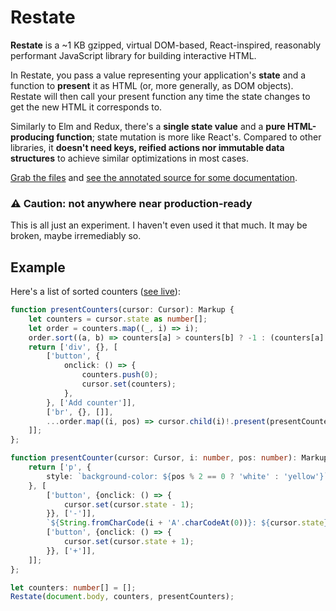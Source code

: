 # Restate

**Restate** is a ~1 KB gzipped, virtual DOM-based, React-inspired, reasonably
performant JavaScript library for building interactive HTML.

In Restate, you pass a value representing your application's **state** and a
function to **present** it as HTML (or, more generally, as DOM objects).
Restate will then call your present function any time the state changes to
get the new HTML it corresponds to.

Similarly to Elm and Redux, there's a **single state value** and a **pure
HTML-producing function**; state mutation is more like React's. Compared to
other libraries, it **doesn't need keys, reified actions nor immutable data
structures** to achieve similar optimizations in most cases.

[Grab the files](https://github.com/tcard/restate/tree/master/dist) and
[see the annotated source for some documentation](https://tcard.github.io/restate/).

### ⚠️ Caution: not anywhere near production-ready

This is all just an experiment. I haven't even used it that much. It may be
broken, maybe irremediably so. 

## Example

Here's a list of sorted counters ([see live](https://jsfiddle.net/p8huwokq/)):

```typescript
function presentCounters(cursor: Cursor): Markup {
	let counters = cursor.state as number[];
	let order = counters.map((_, i) => i);
	order.sort((a, b) => counters[a] > counters[b] ? -1 : (counters[a] == counters[b] ? 0 : 1));
	return ['div', {}, [
		['button', {
			onclick: () => {
				counters.push(0);
				cursor.set(counters);
			},
		}, ['Add counter']],
		['br', {}, []],
		...order.map((i, pos) => cursor.child(i)!.present(presentCounter, i, pos)),
	]];
};

function presentCounter(cursor: Cursor, i: number, pos: number): Markup {
	return ['p', {
		style: `background-color: ${pos % 2 == 0 ? 'white' : 'yellow'}`
	}, [
		['button', {onclick: () => {
			cursor.set(cursor.state - 1);
		}}, ['-']],
		`${String.fromCharCode(i + 'A'.charCodeAt(0))}: ${cursor.state}`,
		['button', {onclick: () => {
			cursor.set(cursor.state + 1);
		}}, ['+']],
	]];
};

let counters: number[] = [];
Restate(document.body, counters, presentCounters);
```
